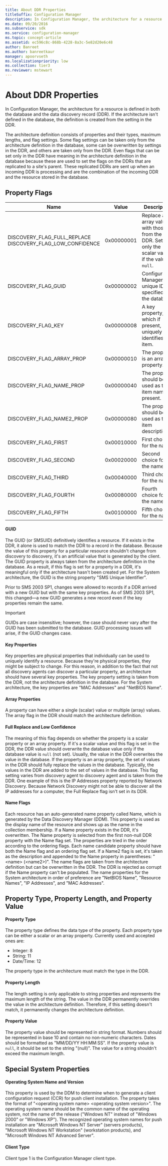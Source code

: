 ```yaml
---
title: About DDR Properties
titleSuffix: Configuration Manager
description: In Configuration Manager, the architecture for a resource is defined in both the database and the data discovery record.
ms.date: 09/20/2016
ms.subservice: sdk
ms.service: configuration-manager
ms.topic: concept-article
ms.assetid: ec596c8c-868b-4228-8a3c-5e82d20e6c48
author: Banreet
ms.author: banreetkaur
manager: apoorvseth
ms.localizationpriority: low
ms.collection: tier3
ms.reviewer: mstewart
---
```

# About DDR Properties
In Configuration Manager, the architecture for a resource is defined in both the database and the data discovery record (DDR). If the architecture isn't defined in the database, the definition is created from the setting in the DDR.

 The architecture definition consists of properties and their types, maximum lengths, and flag settings. Some flag settings can be taken only from the architecture definition in the database, some can be overwritten by settings in the DDR, and others are taken only from the DDR. Even flags that can be set only in the DDR have meaning in the architecture definition in the database because these are used to set the flags on the DDRs that are replicated to a site's parent. These replicated DDRs are sent up when an incoming DDR is processing and are the combination of the incoming DDR and the resource stored in the database.

## Property Flags

| Name | Value | Description |
| ---- | ----- | ----------- |
|DISCOVERY_FLAG_FULL_REPLACE<br />DISCOVERY_FLAG_LOW_CONFIDENCE|0x00000001|Replace all array values with those from the DDR. Set only the scalar value if the value is `null`.|
|DISCOVERY_FLAG_GUID|0x00000002|Configuration Manager unique ID, specified in the database.|
|DISCOVERY_FLAG_KEY|0x00000008|A key property, which if present, uniquely identifies the item.|
|DISCOVERY_FLAG_ARRAY_PROP|0x00000010|The property is an array property.|
|DISCOVERY_FLAG_NAME_PROP|0x00000040|The property should be used as the item name, if present.|
|DISCOVERY_FLAG_NAME2_PROP|0x00000080|The property should be used as the item description.|
|DISCOVERY_FLAG_FIRST|0x00010000|First choice for the name.|
|DISCOVERY_FLAG_SECOND|0x00020000|Second choice for the name.|
|DISCOVERY_FLAG_THIRD|0x00040000|Third choice for the name.|
|DISCOVERY_FLAG_FOURTH|0x00080000|Fourth choice for the name.|
|DISCOVERY_FLAG_FIFTH|0x00100000|Fifth choice for the name.|

#### GUID
 The GUID (or SMSUID) definitively identifies a resource. If it exists in the DDR, it alone is used to match the DDR to a record in the database. Because the value of this property for a particular resource shouldn't change from discovery to discovery, it's an artificial value that is generated by the client. The GUID property is always taken from the architecture definition in the database. As a result, if this flag is set for a property in a DDR, it's meaningful only if the architecture hasn't been created yet. For the System architecture, the GUID is the string property "SMS Unique Identifier".

 Prior to SMS 2003 SP1, changes were allowed to records if a DDR arrived with a new GUID but with the same key properties. As of SMS 2003 SP1, this changed—a new GUID generates a new record even if the key properties remain the same.

> [!IMPORTANT]
>  GUIDs are case insensitive; however, the case should never vary after the GUID has been submitted to the database. GUID processing issues will arise, if the GUID changes case.

#### Key Properties
 Key properties are physical properties that individually can be used to uniquely identify a resource. Because they're physical properties, they might be subject to change. For this reason, in addition to the fact that not all discovery agents can discover a particular property, an architecture should have several key properties. The key property setting is taken from the DDR, not the architecture definition in the database. For the System architecture, the key properties are "MAC Addresses" and "NetBIOS Name".

#### Array Properties
 A property can have either a single (scalar) value or multiple (array) values. The array flag in the DDR should match the architecture definition.

#### Full Replace and Low Confidence
 The meaning of this flag depends on whether the property is a scalar property or an array property. If it's a scalar value and this flag is set in the DDR, the DDR value should overwrite the database value only if the database value is `null` (not set). Usually, the value in the DDR overwrites the value in the database. If the property is an array property, the set of values in the DDR should fully replace the values in the database. Typically, the values in the DDR are added to the set of values in the database. This flag setting varies from discovery agent to discovery agent and is taken from the DDR. One example of this is the IP Addresses property reported by Network Discovery. Because Network Discovery might not be able to discover all the IP addresses for a computer, the Full Replace flag isn't set in its DDR.

#### Name Flags
 Each resource has an auto-generated name property called Name, which is generated by the Data Discovery Manager (DDM). This property is used as the display name of the resource and shows up as the name in the collection membership. If a Name property exists in the DDR, it's overwritten. The Name property is selected from the first non-null DDR property with the Name flag set. The properties are tried in the order according to the ordering flags. Each name candidate property should have both the Name flag and an ordering flag set. If a Name2 flag is set, it's taken as the description and appended to the Name property in parentheses: "\<name> (\<name2>)". The name flags are taken from the architecture definition but can be overwritten in the DDR. The DDR is rejected as corrupt if the Name property can't be populated. The name properties for the System architecture in order of preference are "NetBIOS Name", "Resource Names", "IP Addresses", and "MAC Addresses".

## Property Type, Property Length, and Property Value

#### Property Type
 The property type defines the data type of the property. Each property type can be either a scalar or an array property. Currently used and accepted ones are:

* Integer: 8
* String: 11
* Date/Time: 12

 The property type in the architecture must match the type in the DDR.

#### Property Length
 The length setting is only applicable to string properties and represents the maximum length of the string. The value in the DDR permanently overrides the value in the architecture definition. Therefore, if this setting doesn't match, it permanently changes the architecture definition.

#### Property Value
 The property value should be represented in string format. Numbers should be represented in base 10 and contain no non-numeric characters. Dates should be formatted as "MM/DD/YY HH:MM:SS". If the property value is `null`, it should be set to the string "(null)". The value for a string shouldn't exceed the maximum length.

## Special System Properties

#### Operating System Name and Version
 This property is used by the DDM to determine when to generate a client configuration request (CCR) for push client installation. The property takes the format of "\<operating system name> \<operating system version>". The operating system name should be the common name of the operating system, not the name of the release ("Windows NT" instead of "Windows 2000" or "Windows XP"). The recognized operating system names for push installation are "Microsoft Windows NT Server" (servers products), "Microsoft Windows NT Workstation" (workstation products), and "Microsoft Windows NT Advanced Server".

#### Client Type
 Client type 1 is the Configuration Manager client type.
